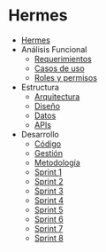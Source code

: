 Hermes
======

* [Hermes](../README.md)
* Análisis Funcional
    * [Requerimientos](analisis-funcional/requerimientos.md)
    * [Casos de uso](analisis-funcional/casos-uso.md)
    * [Roles y permisos](analisis-funcional/roles-permisos.md)
* Estructura
    * [Arquitectura](estructura/arquitectura.md)
    * [Diseño](estructura/diseno.md)
    * [Datos](estructura/datos.md)
    * [APIs](estructura/apis.md)
* Desarrollo
    * [Código](desarrollo/codigo.md)
    * [Gestión](desarrollo/gestion.md)
    * [Metodología](desarrollo/metodologia.md)
    * [Sprint 1](desarrollo/sprint1.md)
    * [Sprint 2](desarrollo/sprint2.md)
    * [Sprint 3](desarrollo/sprint3.md)
    * [Sprint 4](desarrollo/sprint4.md)
    * [Sprint 5](desarrollo/sprint5.md)
    * [Sprint 6](desarrollo/sprint6.md)
    * [Sprint 7](desarrollo/sprint7.md)
    * [Sprint 8](desarrollo/sprint8.md)